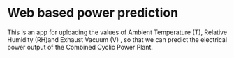 # Web based power prediction
This is an app for uploading the values of Ambient Temperature (T), Relative Humidity (RH)and Exhaust Vacuum (V) , so that we can predict the electrical power output of the Combined Cyclic Power Plant. 
